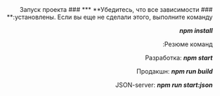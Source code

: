 <div dir="rtl">
### Запуск проекта ###
***
**Убедитесь, что все зависимости установлены. Если вы еще не сделали этого, выполните команду:**

***npm install***
   
Резюме команд:

Разработка: ***npm start***

Продакшн: ***npm run build***

JSON-server: ***npm run start:json***

</div>




